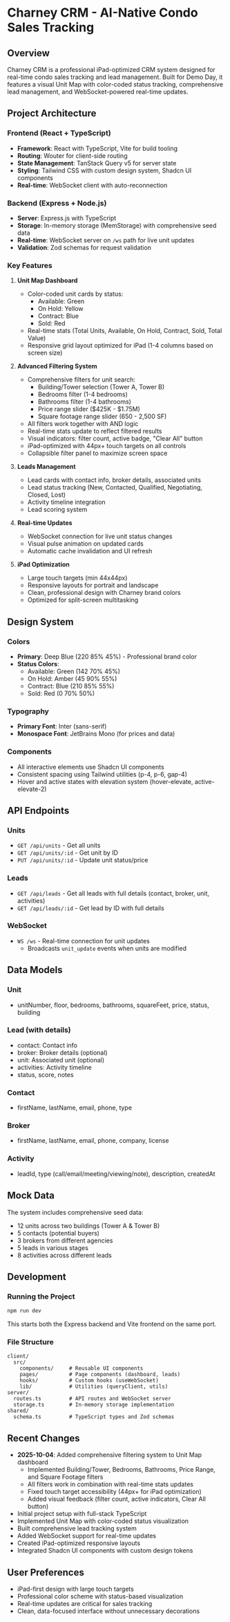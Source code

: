 # Charney CRM - AI-Native Condo Sales Tracking

## Overview
Charney CRM is a professional iPad-optimized CRM system designed for real-time condo sales tracking and lead management. Built for Demo Day, it features a visual Unit Map with color-coded status tracking, comprehensive lead management, and WebSocket-powered real-time updates.

## Project Architecture

### Frontend (React + TypeScript)
- **Framework**: React with TypeScript, Vite for build tooling
- **Routing**: Wouter for client-side routing
- **State Management**: TanStack Query v5 for server state
- **Styling**: Tailwind CSS with custom design system, Shadcn UI components
- **Real-time**: WebSocket client with auto-reconnection

### Backend (Express + Node.js)
- **Server**: Express.js with TypeScript
- **Storage**: In-memory storage (MemStorage) with comprehensive seed data
- **Real-time**: WebSocket server on `/ws` path for live unit updates
- **Validation**: Zod schemas for request validation

### Key Features
1. **Unit Map Dashboard**
   - Color-coded unit cards by status:
     - Available: Green
     - On Hold: Yellow
     - Contract: Blue
     - Sold: Red
   - Real-time stats (Total Units, Available, On Hold, Contract, Sold, Total Value)
   - Responsive grid layout optimized for iPad (1-4 columns based on screen size)

2. **Advanced Filtering System**
   - Comprehensive filters for unit search:
     - Building/Tower selection (Tower A, Tower B)
     - Bedrooms filter (1-4 bedrooms)
     - Bathrooms filter (1-4 bathrooms)
     - Price range slider ($425K - $1.75M)
     - Square footage range slider (650 - 2,500 SF)
   - All filters work together with AND logic
   - Real-time stats update to reflect filtered results
   - Visual indicators: filter count, active badge, "Clear All" button
   - iPad-optimized with 44px+ touch targets on all controls
   - Collapsible filter panel to maximize screen space

3. **Leads Management**
   - Lead cards with contact info, broker details, associated units
   - Lead status tracking (New, Contacted, Qualified, Negotiating, Closed, Lost)
   - Activity timeline integration
   - Lead scoring system

4. **Real-time Updates**
   - WebSocket connection for live unit status changes
   - Visual pulse animation on updated cards
   - Automatic cache invalidation and UI refresh

5. **iPad Optimization**
   - Large touch targets (min 44x44px)
   - Responsive layouts for portrait and landscape
   - Clean, professional design with Charney brand colors
   - Optimized for split-screen multitasking

## Design System

### Colors
- **Primary**: Deep Blue (220 85% 45%) - Professional brand color
- **Status Colors**:
  - Available: Green (142 70% 45%)
  - On Hold: Amber (45 90% 55%)
  - Contract: Blue (210 85% 55%)
  - Sold: Red (0 70% 50%)

### Typography
- **Primary Font**: Inter (sans-serif)
- **Monospace Font**: JetBrains Mono (for prices and data)

### Components
- All interactive elements use Shadcn UI components
- Consistent spacing using Tailwind utilities (p-4, p-6, gap-4)
- Hover and active states with elevation system (hover-elevate, active-elevate-2)

## API Endpoints

### Units
- `GET /api/units` - Get all units
- `GET /api/units/:id` - Get unit by ID
- `PUT /api/units/:id` - Update unit status/price

### Leads
- `GET /api/leads` - Get all leads with full details (contact, broker, unit, activities)
- `GET /api/leads/:id` - Get lead by ID with full details

### WebSocket
- `WS /ws` - Real-time connection for unit updates
  - Broadcasts `unit_update` events when units are modified

## Data Models

### Unit
- unitNumber, floor, bedrooms, bathrooms, squareFeet, price, status, building

### Lead (with details)
- contact: Contact info
- broker: Broker details (optional)
- unit: Associated unit (optional)
- activities: Activity timeline
- status, score, notes

### Contact
- firstName, lastName, email, phone, type

### Broker
- firstName, lastName, email, phone, company, license

### Activity
- leadId, type (call/email/meeting/viewing/note), description, createdAt

## Mock Data
The system includes comprehensive seed data:
- 12 units across two buildings (Tower A & Tower B)
- 5 contacts (potential buyers)
- 3 brokers from different agencies
- 5 leads in various stages
- 8 activities across different leads

## Development

### Running the Project
```bash
npm run dev
```
This starts both the Express backend and Vite frontend on the same port.

### File Structure
```
client/
  src/
    components/     # Reusable UI components
    pages/          # Page components (dashboard, leads)
    hooks/          # Custom hooks (useWebSocket)
    lib/            # Utilities (queryClient, utils)
server/
  routes.ts         # API routes and WebSocket server
  storage.ts        # In-memory storage implementation
shared/
  schema.ts         # TypeScript types and Zod schemas
```

## Recent Changes
- **2025-10-04**: Added comprehensive filtering system to Unit Map dashboard
  - Implemented Building/Tower, Bedrooms, Bathrooms, Price Range, and Square Footage filters
  - All filters work in combination with real-time stats updates
  - Fixed touch target accessibility (44px+ for iPad optimization)
  - Added visual feedback (filter count, active indicators, Clear All button)
- Initial project setup with full-stack TypeScript
- Implemented Unit Map with color-coded status visualization
- Built comprehensive lead tracking system
- Added WebSocket support for real-time updates
- Created iPad-optimized responsive layouts
- Integrated Shadcn UI components with custom design tokens

## User Preferences
- iPad-first design with large touch targets
- Professional color scheme with status-based visualization
- Real-time updates are critical for sales tracking
- Clean, data-focused interface without unnecessary decorations

